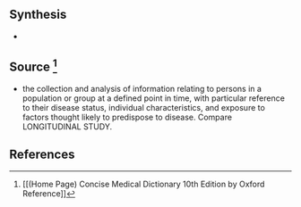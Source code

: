 ## Synthesis
- 
## Source [^1]
- the collection and analysis of information relating to persons in a population or group at a defined point in time, with particular reference to their disease status, individual characteristics, and exposure to factors thought likely to predispose to disease. Compare LONGITUDINAL STUDY.
## References

[^1]: [[(Home Page) Concise Medical Dictionary 10th Edition by Oxford Reference]]